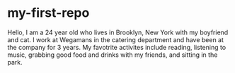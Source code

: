 # my-first-repo

Hello,
I am a 24 year old who lives in Brooklyn, New York with my boyfriend and cat. 
I work at Wegamans in the catering department and have been at the company for 3 years. 
My favotrite activites include reading, listening to music, grabbing good food and drinks with my friends, and sitting in the park.